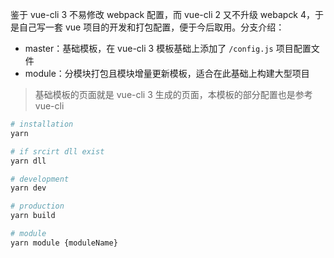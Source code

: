 鉴于 vue-cli 3 不易修改 webpack
 配置，而 vue-cli 2 又不升级 webapck 4，于是自己写一套 vue 项目的开发和打包配置，便于今后取用。分支介绍：

- master：基础模板，在 vue-cli 3 模板基础上添加了 `/config.js` 项目配置文件
- module：分模块打包且模块增量更新模板，适合在此基础上构建大型项目

> 基础模板的页面就是 vue-cli 3 生成的页面，本模板的部分配置也是参考 vue-cli

```bash
# installation
yarn

# if srcirt dll exist
yarn dll

# development
yarn dev

# production
yarn build

# module
yarn module {moduleName}
```
